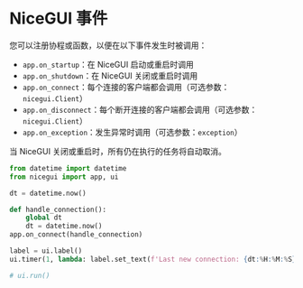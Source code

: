 # NiceGUI 事件

您可以注册协程或函数，以便在以下事件发生时被调用：

- `app.on_startup`：在 NiceGUI 启动或重启时调用
- `app.on_shutdown`：在 NiceGUI 关闭或重启时调用
- `app.on_connect`：每个连接的客户端都会调用（可选参数：`nicegui.Client`）
- `app.on_disconnect`：每个断开连接的客户端都会调用（可选参数：`nicegui.Client`）
- `app.on_exception`：发生异常时调用（可选参数：`exception`）

当 NiceGUI 关闭或重启时，所有仍在执行的任务将自动取消。

```python
from datetime import datetime
from nicegui import app, ui

dt = datetime.now()

def handle_connection():
    global dt
    dt = datetime.now()
app.on_connect(handle_connection)

label = ui.label()
ui.timer(1, lambda: label.set_text(f'Last new connection: {dt:%H:%M:%S}'))

# ui.run()
```
